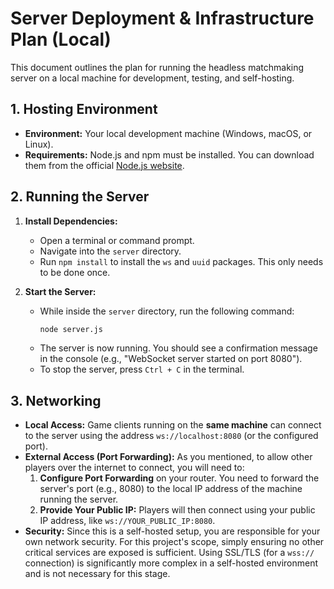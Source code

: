 # Server Deployment & Infrastructure Plan (Local)

This document outlines the plan for running the headless matchmaking server on a local machine for development, testing, and self-hosting.

## 1. Hosting Environment

*   **Environment:** Your local development machine (Windows, macOS, or Linux).
*   **Requirements:** Node.js and npm must be installed. You can download them from the official [Node.js website](https://nodejs.org/).

## 2. Running the Server

1.  **Install Dependencies:**
    *   Open a terminal or command prompt.
    *   Navigate into the `server` directory.
    *   Run `npm install` to install the `ws` and `uuid` packages. This only needs to be done once.

2.  **Start the Server:**
    *   While inside the `server` directory, run the following command:
        ```bash
        node server.js
        ```
    *   The server is now running. You should see a confirmation message in the console (e.g., "WebSocket server started on port 8080").
    *   To stop the server, press `Ctrl + C` in the terminal.

## 3. Networking

*   **Local Access:** Game clients running on the **same machine** can connect to the server using the address `ws://localhost:8080` (or the configured port).
*   **External Access (Port Forwarding):** As you mentioned, to allow other players over the internet to connect, you will need to:
    1.  **Configure Port Forwarding** on your router. You need to forward the server's port (e.g., 8080) to the local IP address of the machine running the server.
    2.  **Provide Your Public IP:** Players will then connect using your public IP address, like `ws://YOUR_PUBLIC_IP:8080`.
*   **Security:** Since this is a self-hosted setup, you are responsible for your own network security. For this project's scope, simply ensuring no other critical services are exposed is sufficient. Using SSL/TLS (for a `wss://` connection) is significantly more complex in a self-hosted environment and is not necessary for this stage.